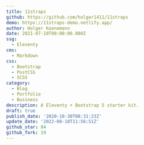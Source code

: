 ```yaml
---
title: 11straps
github: https://github.com/holger1411/11straps
demo: https://11straps-demo.netlify.app/
author: Holger Koenemann
date: 2021-07-10T00:00:00.000Z
ssg:
  - Eleventy
cms:
  - Markdown
css:
  - Bootstrap
  - PostCSS
  - SCSS
category:
  - Blog
  - Portfolio
  - Business
description: A Eleventy + Bootstrap 5 starter kit.
draft: true
publish_date: '2020-10-30T08:31:23Z'
update_date: '2022-08-18T11:56:51Z'
github_star: 84
github_fork: 19
--- 
```

